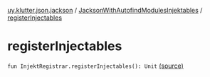 [uy.klutter.json.jackson](../index.md) / [JacksonWithAutofindModulesInjektables](index.md) / [registerInjectables](.)


# registerInjectables
`fun InjektRegistrar.registerInjectables(): Unit` [(source)](https://github.com/kohesive/klutter/blob/master/json-jackson-jdk6/src/main/kotlin/uy/klutter/json/jackson/Injektable.kt#L25)


